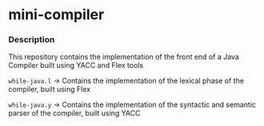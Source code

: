 # mini-compiler

### Description
This repository contains the implementation of  the front end of a Java Compiler built using YACC and Flex tools

```while-java.l``` -> Contains the implementation of the lexical phase of the compiler, built using Flex

```while-java.y``` -> Contains the implementation of the syntactic and semantic parser of the compiler, built using YACC
